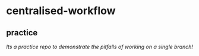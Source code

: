 # centralised-workflow
## practice ##
_Its a practice repo to demonstrate the pitfalls of working on a single branch!_
